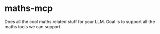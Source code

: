# maths-mcp
 Does all the cool maths related stuff for your LLM. Goal is to support all the maths tools we can support
